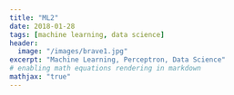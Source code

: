 ```yaml
---
title: "ML2"
date: 2018-01-28
tags: [machine learning, data science]
header:
  image: "/images/brave1.jpg"
excerpt: "Machine Learning, Perceptron, Data Science"
# enabling math equations rendering in markdown
mathjax: "true"
---
```

